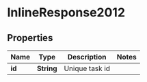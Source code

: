 
# InlineResponse2012

## Properties
Name | Type | Description | Notes
------------ | ------------- | ------------- | -------------
**id** | **String** | Unique task id | 



